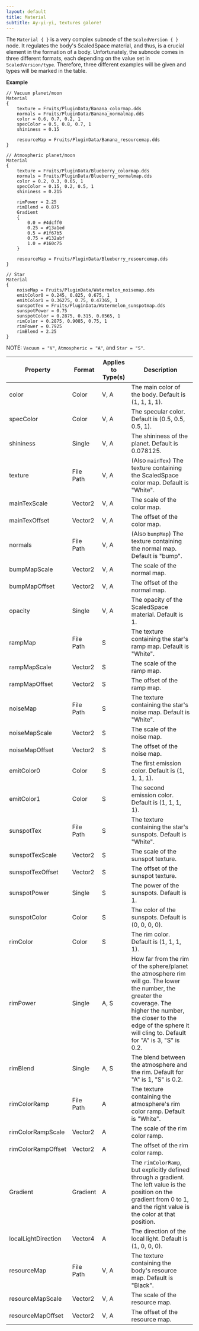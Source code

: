 ```yaml
---
layout: default
title: Material
subtitle: Ay-yi-yi, textures galore!
---
```


The `Material { }` is a very complex subnode of the `ScaledVersion { }` node. It regulates the body's ScaledSpace material, and thus, is a crucial element in the formation of a body. Unfortunately, the subnode comes in three different formats, each depending on the value set in `ScaledVersion/type`. Therefore, three different examples will be given and types will be marked in the table.

**Example**
```
// Vacuum planet/moon
Material
{
	texture = Fruits/PluginData/Banana_colormap.dds
	normals = Fruits/PluginData/Banana_normalmap.dds
	color = 0.6, 0.7, 0.2, 1
	specColor = 0.5, 0.8, 0.7, 1
	shininess = 0.15
	
	resourceMap = Fruits/PluginData/Banana_resourcemap.dds
}

// Atmospheric planet/moon
Material
{
	texture = Fruits/PluginData/Blueberry_colormap.dds
	normals = Fruits/PluginData/Blueberry_normalmap.dds
	color = 0.2, 0.3, 0.65, 1
	specColor = 0.15, 0.2, 0.5, 1
	shininess = 0.215
	
	rimPower = 2.25
	rimBlend = 0.875
	Gradient
	{
		0.0 = #4dcff0
		0.25 = #13a1ed
		0.5 = #1f67b5
		0.75 = #132abf
		1.0 = #160c75
	}
	
	resourceMap = Fruits/PluginData/Blueberry_resourcemap.dds
}

// Star
Material
{
	noiseMap = Fruits/PluginData/Watermelon_noisemap.dds
	emitColor0 = 0.245, 0.825, 0.675, 1
	emitColor1 = 0.36275, 0.75, 0.47365, 1
	sunspotTex = Fruits/PluginData/Watermelon_sunspotmap.dds
	sunspotPower = 0.75
	sunspotColor = 0.2875, 0.315, 0.0565, 1
	rimColor = 0.2875, 0.9085, 0.75, 1
	rimPower = 0.7925
	rimBlend = 2.25
}
```

NOTE: `Vacuum = "V"`, `Atmospheric = "A"`, and `Star = "S"`.

|Property|Format|Applies to Type(s)|Description|
|--------|------|------------------|-----------|
|color|Color|V, A|The main color of the body. Default is (1, 1, 1, 1).|
|specColor|Color|V, A|The specular color. Default is (0.5, 0.5, 0.5, 1).|
|shininess|Single|V, A|The shininess of the planet. Default is 0.078125.|
|texture|File Path|V, A|(Also `mainTex`) The texture containing the ScaledSpace color map. Default is "White".|
|mainTexScale|Vector2|V, A|The scale of the color map.|
|mainTexOffset|Vector2|V, A|The offset of the color map.|
|normals|File Path|V, A|(Also `bumpMap`) The texture containing the normal map. Default is "bump".|
|bumpMapScale|Vector2|V, A|The scale of the normal map.|
|bumpMapOffset|Vector2|V, A|The offset of the normal map.|
|opacity|Single|V, A|The opacity of the ScaledSpace material. Default is 1.|
|rampMap|File Path|S|The texture containing the star's ramp map. Default is "White".|
|rampMapScale|Vector2|S|The scale of the ramp map.|
|rampMapOffset|Vector2|S|The offset of the ramp map.|
|noiseMap|File Path|S|The texture containing the star's noise map. Default is "White".|
|noiseMapScale|Vector2|S|The scale of the noise map.|
|noiseMapOffset|Vector2|S|The offset of the noise map.|
|emitColor0|Color|S|The first emission color. Default is (1, 1, 1, 1).|
|emitColor1|Color|S|The second emission color. Default is (1, 1, 1, 1).|
|sunspotTex|File Path|S|The texture containing the star's sunspots. Default is "White".|
|sunspotTexScale|Vector2|S|The scale of the sunspot texture.|
|sunspotTexOffset|Vector2|S|The offset of the sunspot texture.|
|sunspotPower|Single|S|The power of the sunspots. Default is 1.|
|sunspotColor|Color|S|The color of the sunspots. Default is (0, 0, 0, 0).|
|rimColor|Color|S|The rim color. Default is (1, 1, 1, 1).|
|rimPower|Single|A, S|How far from the rim of the sphere/planet the atmosphere rim will go. The lower the number, the greater the coverage. The higher the number, the closer to the edge of the sphere it will cling to. Default for "A" is 3, "S" is 0.2.|
|rimBlend|Single|A, S|The blend between the atmosphere and the rim. Default for "A" is 1, "S" is 0.2.|
|rimColorRamp|File Path|A|The texture containing the atmosphere's rim color ramp. Default is "White".|
|rimColorRampScale|Vector2|A|The scale of the rim color ramp.|
|rimColorRampOffset|Vector2|A|The offset of the rim color ramp.|
|Gradient|Gradient|A|The `rimColorRamp`, but explicitly defined through a gradient. The left value is the position on the gradient from 0 to 1, and the right value is the color at that position.|
|localLightDirection|Vector4|A|The direction of the local light. Default is (1, 0, 0, 0).|
|resourceMap|File Path|V, A|The texture containing the body's resource map. Default is "Black".|
|resourceMapScale|Vector2|V, A|The scale of the resource map.|
|resourceMapOffset|Vector2|V, A|The offset of the resource map.|